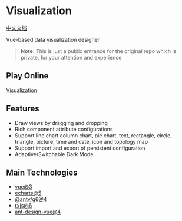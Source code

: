 # Visualization
[中文文档](README.md)

Vue-based data visualization designer

> **Note:** This is just a public entrance for the original repo which is private, for your attention and experience

## Play Online
[Visualization](https://visual.abyssal.site)

## Features
* Draw views by dragging and dropping
* Rich component attribute configurations
* Support line chart column chart, pie chart, text, rectangle, circle, triangle, picture, time and date, icon and topology map
* Support import and export of persistent configuration
* Adaptive/Switchable Dark Mode

## Main Technologies
* [vue@3](https://cn.vuejs.org/)
* [echarts@5](https://echarts.apache.org/zh/index.html)
* [@antv/g6@4](https://g6.antv.vision/zh)
* [rxjs@6](https://rxjs.dev/)
* [ant-design-vue@4](https://www.antdv.com/index)
